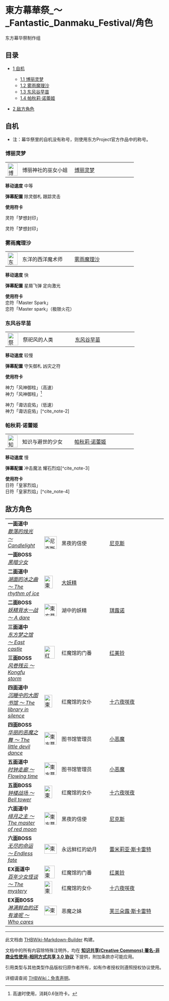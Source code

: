 # 東方幕華祭_～_Fantastic_Danmaku_Festival/角色

<!-- source html: G:\repos\THBWiki-Markdown-Builder\THBWikiMarkdown\Temp\main\9\9c\ns0%3A%E6%9D%B1%E6%96%B9%E5%B9%95%E8%8F%AF%E7%A5%AD_%EF%BD%9E_Fantastic_Danmaku_Festival%2F%E8%A7%92%E8%89%B2.html -->

东方幕华祭制作组


## 目录

- [1 自机](#自机)

  - [1.1 博丽灵梦](#博丽灵梦)
  - [1.2 雾雨魔理沙](#雾雨魔理沙)
  - [1.3 东风谷早苗](#东风谷早苗)
  - [1.4 帕秋莉·诺蕾姬](#帕秋莉·诺蕾姬)



- [2 敌方角色](#敌方角色)





## 自机
- 注：幕华祭里的自机没有称号，则使用东方Project官方作品中的称号。


### 博丽灵梦

<table><tbody><tr><td><div class="center"><div class="floatnone"><a href="./文件-東方幕華祭_博丽灵梦立绘.png.md" class="image" title="博丽神社的巫女小姐 博丽灵梦"><img alt="博丽神社的巫女小姐 博丽灵梦" src="https://upload.thwiki.cc/thumb/9/9a/%E6%9D%B1%E6%96%B9%E5%B9%95%E8%8F%AF%E7%A5%AD_%E5%8D%9A%E4%B8%BD%E7%81%B5%E6%A2%A6%E7%AB%8B%E7%BB%98.png/31px-%E6%9D%B1%E6%96%B9%E5%B9%95%E8%8F%AF%E7%A5%AD_%E5%8D%9A%E4%B8%BD%E7%81%B5%E6%A2%A6%E7%AB%8B%E7%BB%98.png" decoding="async" loading="lazy" width="31" height="40" srcset="https://upload.thwiki.cc/thumb/9/9a/%E6%9D%B1%E6%96%B9%E5%B9%95%E8%8F%AF%E7%A5%AD_%E5%8D%9A%E4%B8%BD%E7%81%B5%E6%A2%A6%E7%AB%8B%E7%BB%98.png/47px-%E6%9D%B1%E6%96%B9%E5%B9%95%E8%8F%AF%E7%A5%AD_%E5%8D%9A%E4%B8%BD%E7%81%B5%E6%A2%A6%E7%AB%8B%E7%BB%98.png 1.5x, https://upload.thwiki.cc/thumb/9/9a/%E6%9D%B1%E6%96%B9%E5%B9%95%E8%8F%AF%E7%A5%AD_%E5%8D%9A%E4%B8%BD%E7%81%B5%E6%A2%A6%E7%AB%8B%E7%BB%98.png/63px-%E6%9D%B1%E6%96%B9%E5%B9%95%E8%8F%AF%E7%A5%AD_%E5%8D%9A%E4%B8%BD%E7%81%B5%E6%A2%A6%E7%AB%8B%E7%BB%98.png 2x" data-file-width="359" data-file-height="458"></a></div></div></td> <td style="width:150px;padding:3px 9px 3px 7px;">博丽神社的巫女小姐</td><td style="width:180px;padding:3px 9px 3px 7px;"> <a href="./博丽灵梦.md" title="博丽灵梦">博丽灵梦</a></td></tr></tbody></table>


  
 **移动速度**  中等
  
  
 **弹幕配置**  除灵御札 跟踪灵击
  
  
 **使用符卡**  
  

[](./文件-東方幕華祭_灵符「梦想封印」.jpg.md)  [](./文件-東方幕華祭_灵符「梦想封印」.jpg.md)灵符「梦想封印」
  
灵符「梦想封印」
  


### 雾雨魔理沙

<table><tbody><tr><td><div class="center"><div class="floatnone"><a href="./文件-東方幕華祭_雾雨魔理沙立绘.png.md" class="image" title="东洋的西洋魔术师 雾雨魔理沙"><img alt="东洋的西洋魔术师 雾雨魔理沙" src="https://upload.thwiki.cc/thumb/2/2c/%E6%9D%B1%E6%96%B9%E5%B9%95%E8%8F%AF%E7%A5%AD_%E9%9B%BE%E9%9B%A8%E9%AD%94%E7%90%86%E6%B2%99%E7%AB%8B%E7%BB%98.png/31px-%E6%9D%B1%E6%96%B9%E5%B9%95%E8%8F%AF%E7%A5%AD_%E9%9B%BE%E9%9B%A8%E9%AD%94%E7%90%86%E6%B2%99%E7%AB%8B%E7%BB%98.png" decoding="async" loading="lazy" width="31" height="40" srcset="https://upload.thwiki.cc/thumb/2/2c/%E6%9D%B1%E6%96%B9%E5%B9%95%E8%8F%AF%E7%A5%AD_%E9%9B%BE%E9%9B%A8%E9%AD%94%E7%90%86%E6%B2%99%E7%AB%8B%E7%BB%98.png/47px-%E6%9D%B1%E6%96%B9%E5%B9%95%E8%8F%AF%E7%A5%AD_%E9%9B%BE%E9%9B%A8%E9%AD%94%E7%90%86%E6%B2%99%E7%AB%8B%E7%BB%98.png 1.5x, https://upload.thwiki.cc/thumb/2/2c/%E6%9D%B1%E6%96%B9%E5%B9%95%E8%8F%AF%E7%A5%AD_%E9%9B%BE%E9%9B%A8%E9%AD%94%E7%90%86%E6%B2%99%E7%AB%8B%E7%BB%98.png/63px-%E6%9D%B1%E6%96%B9%E5%B9%95%E8%8F%AF%E7%A5%AD_%E9%9B%BE%E9%9B%A8%E9%AD%94%E7%90%86%E6%B2%99%E7%AB%8B%E7%BB%98.png 2x" data-file-width="379" data-file-height="483"></a></div></div></td> <td style="width:150px;padding:3px 9px 3px 7px;">东洋的西洋魔术师</td><td style="width:180px;padding:3px 9px 3px 7px;"> <a href="./雾雨魔理沙.md" title="雾雨魔理沙">雾雨魔理沙</a></td></tr></tbody></table>


  
 **移动速度**  快
  
  
 **弹幕配置**  星屑飞弹 定向激光
  

  
 **使用符卡**    
[](./文件-東方幕華祭_恋符「Master_Spark」.jpg.md)  [](./文件-東方幕華祭_恋符「Master_Spark」.jpg.md)恋符「Master Spark」  
恋符「Master spark」（极限火花）
  

### 东风谷早苗

<table><tbody><tr><td><div class="center"><div class="floatnone"><a href="./文件-東方幕華祭_东风谷早苗立绘.png.md" class="image" title="祭祀风的人类 东风谷早苗"><img alt="祭祀风的人类 东风谷早苗" src="https://upload.thwiki.cc/thumb/1/1f/%E6%9D%B1%E6%96%B9%E5%B9%95%E8%8F%AF%E7%A5%AD_%E4%B8%9C%E9%A3%8E%E8%B0%B7%E6%97%A9%E8%8B%97%E7%AB%8B%E7%BB%98.png/33px-%E6%9D%B1%E6%96%B9%E5%B9%95%E8%8F%AF%E7%A5%AD_%E4%B8%9C%E9%A3%8E%E8%B0%B7%E6%97%A9%E8%8B%97%E7%AB%8B%E7%BB%98.png" decoding="async" loading="lazy" width="33" height="40" srcset="https://upload.thwiki.cc/thumb/1/1f/%E6%9D%B1%E6%96%B9%E5%B9%95%E8%8F%AF%E7%A5%AD_%E4%B8%9C%E9%A3%8E%E8%B0%B7%E6%97%A9%E8%8B%97%E7%AB%8B%E7%BB%98.png/50px-%E6%9D%B1%E6%96%B9%E5%B9%95%E8%8F%AF%E7%A5%AD_%E4%B8%9C%E9%A3%8E%E8%B0%B7%E6%97%A9%E8%8B%97%E7%AB%8B%E7%BB%98.png 1.5x, https://upload.thwiki.cc/thumb/1/1f/%E6%9D%B1%E6%96%B9%E5%B9%95%E8%8F%AF%E7%A5%AD_%E4%B8%9C%E9%A3%8E%E8%B0%B7%E6%97%A9%E8%8B%97%E7%AB%8B%E7%BB%98.png/67px-%E6%9D%B1%E6%96%B9%E5%B9%95%E8%8F%AF%E7%A5%AD_%E4%B8%9C%E9%A3%8E%E8%B0%B7%E6%97%A9%E8%8B%97%E7%AB%8B%E7%BB%98.png 2x" data-file-width="388" data-file-height="466"></a></div></div></td> <td style="width:150px;padding:3px 9px 3px 7px;">祭祀风的人类</td><td style="width:180px;padding:3px 9px 3px 7px;"> <a href="./东风谷早苗.md" title="东风谷早苗">东风谷早苗</a></td></tr></tbody></table>


  
 **移动速度**  较慢
  
  
 **弹幕配置**  守矢御札 凶灾之符
  

  
 **使用符卡**   
  
[](./文件-東方幕華祭_神力「风神御柱」.jpg.md)  [](./文件-東方幕華祭_神力「风神御柱」.jpg.md)神力「风神御柱」（高速）  
神力「风神御柱」[^cite_note-1]  

  
[](./文件-東方幕華祭_神力「诹访庇佑」.jpg.md)  [](./文件-東方幕華祭_神力「诹访庇佑」.jpg.md)神力「诹访庇佑」（低速）  
神力「诹访庇佑」[^cite_note-2]
  

### 帕秋莉·诺蕾姬

<table><tbody><tr><td><div class="center"><div class="floatnone"><a href="./文件-東方幕華祭_帕秋莉·诺蕾姬立绘.png.md" class="image" title="知识与避世的少女 帕秋莉·诺蕾姬"><img alt="知识与避世的少女 帕秋莉·诺蕾姬" src="https://upload.thwiki.cc/thumb/8/80/%E6%9D%B1%E6%96%B9%E5%B9%95%E8%8F%AF%E7%A5%AD_%E5%B8%95%E7%A7%8B%E8%8E%89%C2%B7%E8%AF%BA%E8%95%BE%E5%A7%AC%E7%AB%8B%E7%BB%98.png/31px-%E6%9D%B1%E6%96%B9%E5%B9%95%E8%8F%AF%E7%A5%AD_%E5%B8%95%E7%A7%8B%E8%8E%89%C2%B7%E8%AF%BA%E8%95%BE%E5%A7%AC%E7%AB%8B%E7%BB%98.png" decoding="async" loading="lazy" width="31" height="40" srcset="https://upload.thwiki.cc/thumb/8/80/%E6%9D%B1%E6%96%B9%E5%B9%95%E8%8F%AF%E7%A5%AD_%E5%B8%95%E7%A7%8B%E8%8E%89%C2%B7%E8%AF%BA%E8%95%BE%E5%A7%AC%E7%AB%8B%E7%BB%98.png/46px-%E6%9D%B1%E6%96%B9%E5%B9%95%E8%8F%AF%E7%A5%AD_%E5%B8%95%E7%A7%8B%E8%8E%89%C2%B7%E8%AF%BA%E8%95%BE%E5%A7%AC%E7%AB%8B%E7%BB%98.png 1.5x, https://upload.thwiki.cc/thumb/8/80/%E6%9D%B1%E6%96%B9%E5%B9%95%E8%8F%AF%E7%A5%AD_%E5%B8%95%E7%A7%8B%E8%8E%89%C2%B7%E8%AF%BA%E8%95%BE%E5%A7%AC%E7%AB%8B%E7%BB%98.png/62px-%E6%9D%B1%E6%96%B9%E5%B9%95%E8%8F%AF%E7%A5%AD_%E5%B8%95%E7%A7%8B%E8%8E%89%C2%B7%E8%AF%BA%E8%95%BE%E5%A7%AC%E7%AB%8B%E7%BB%98.png 2x" data-file-width="352" data-file-height="457"></a></div></div></td> <td style="width:150px;padding:3px 9px 3px 7px;">知识与避世的少女</td><td style="width:180px;padding:3px 9px 3px 7px;"> <a href="./帕秋莉·诺蕾姬.md" title="帕秋莉·诺蕾姬">帕秋莉·诺蕾姬</a></td></tr></tbody></table>

 
  
 **移动速度**  慢
  
  
 **弹幕配置**  冲击魔法 耀石烈焰[^cite_note-3]
  

  
 **使用符卡**    
[](./文件-東方幕華祭_日符「皇家烈焰」.jpg.md)  [](./文件-東方幕華祭_日符「皇家烈焰」.jpg.md)日符「皇家烈焰」  
日符「皇家烈焰」[^cite_note-4]
  

## 敌方角色

<table><tbody><tr> <td class="bg-color-info-10" style="min-width:100px"><b>一面道中</b><br><i><a href="/index.php?title=%E6%95%A3%E8%90%BD%E7%9A%84%E7%83%9B%E5%85%89_%EF%BD%9E_Candlelight&amp;action=edit&amp;redlink=1" class="new" title="散落的烛光 ～ Candlelight（页面不存在）">散落的烛光 ～ Candlelight</a></i></td> <td rowspan="2"><div class="center"><div class="floatnone"><a href="./文件-東方幕華祭_尼克斯立绘.png.md" class="image" title="尼克斯"><img alt="尼克斯" src="https://upload.thwiki.cc/thumb/2/2e/%E6%9D%B1%E6%96%B9%E5%B9%95%E8%8F%AF%E7%A5%AD_%E5%B0%BC%E5%85%8B%E6%96%AF%E7%AB%8B%E7%BB%98.png/40px-%E6%9D%B1%E6%96%B9%E5%B9%95%E8%8F%AF%E7%A5%AD_%E5%B0%BC%E5%85%8B%E6%96%AF%E7%AB%8B%E7%BB%98.png" decoding="async" loading="lazy" width="40" height="40" srcset="https://upload.thwiki.cc/thumb/2/2e/%E6%9D%B1%E6%96%B9%E5%B9%95%E8%8F%AF%E7%A5%AD_%E5%B0%BC%E5%85%8B%E6%96%AF%E7%AB%8B%E7%BB%98.png/60px-%E6%9D%B1%E6%96%B9%E5%B9%95%E8%8F%AF%E7%A5%AD_%E5%B0%BC%E5%85%8B%E6%96%AF%E7%AB%8B%E7%BB%98.png 1.5x, https://upload.thwiki.cc/thumb/2/2e/%E6%9D%B1%E6%96%B9%E5%B9%95%E8%8F%AF%E7%A5%AD_%E5%B0%BC%E5%85%8B%E6%96%AF%E7%AB%8B%E7%BB%98.png/80px-%E6%9D%B1%E6%96%B9%E5%B9%95%E8%8F%AF%E7%A5%AD_%E5%B0%BC%E5%85%8B%E6%96%AF%E7%AB%8B%E7%BB%98.png 2x" data-file-width="487" data-file-height="481"></a></div></div></td> <td style="width:150px;padding:3px 9px 3px 7px;" rowspan="2"> 黑夜的信使</td><td style="width:180px;padding:3px 9px 3px 7px;" rowspan="2"> <a href="./尼克斯.md" title="尼克斯">尼克斯</a></td></tr><tr><td class="bg-color-info-10" style="min-width:100px"><b>一面BOSS</b><br><i><a href="/index.php?title=%E9%BB%91%E6%9A%97%E5%B0%91%E5%A5%B3&amp;action=edit&amp;redlink=1" class="new" title="黑暗少女（页面不存在）">黑暗少女</a></i></td></tr>
<tr><td rowspan="1" class="bg-color-info-10" style="min-width:100px"><b>二面道中</b><br><i><a href="/index.php?title=%E6%B9%96%E9%9D%A2%E7%9A%84%E5%86%B0%E4%B9%8B%E6%9B%B2_%EF%BD%9E_The_rhythm_of_ice&amp;action=edit&amp;redlink=1" class="new" title="湖面的冰之曲 ～ The rhythm of ice（页面不存在）">湖面的冰之曲 ～ The rhythm of ice</a></i></td><td style="min-width:35px" rowspan="1"><div class="center"><div class="floatnone"><a href="./文件-東方幕華祭_大妖精立绘.png.md" class="image"><img alt="東方幕華祭 大妖精立绘.png" src="https://upload.thwiki.cc/thumb/c/c8/%E6%9D%B1%E6%96%B9%E5%B9%95%E8%8F%AF%E7%A5%AD_%E5%A4%A7%E5%A6%96%E7%B2%BE%E7%AB%8B%E7%BB%98.png/27px-%E6%9D%B1%E6%96%B9%E5%B9%95%E8%8F%AF%E7%A5%AD_%E5%A4%A7%E5%A6%96%E7%B2%BE%E7%AB%8B%E7%BB%98.png" decoding="async" loading="lazy" width="27" height="40" srcset="https://upload.thwiki.cc/thumb/c/c8/%E6%9D%B1%E6%96%B9%E5%B9%95%E8%8F%AF%E7%A5%AD_%E5%A4%A7%E5%A6%96%E7%B2%BE%E7%AB%8B%E7%BB%98.png/41px-%E6%9D%B1%E6%96%B9%E5%B9%95%E8%8F%AF%E7%A5%AD_%E5%A4%A7%E5%A6%96%E7%B2%BE%E7%AB%8B%E7%BB%98.png 1.5x, https://upload.thwiki.cc/thumb/c/c8/%E6%9D%B1%E6%96%B9%E5%B9%95%E8%8F%AF%E7%A5%AD_%E5%A4%A7%E5%A6%96%E7%B2%BE%E7%AB%8B%E7%BB%98.png/55px-%E6%9D%B1%E6%96%B9%E5%B9%95%E8%8F%AF%E7%A5%AD_%E5%A4%A7%E5%A6%96%E7%B2%BE%E7%AB%8B%E7%BB%98.png 2x" data-file-width="350" data-file-height="510"></a></div></div></td>  <td style="width:150px;padding:3px 9px 3px 7px;" colspan="2" rowspan="1"> <a href="./大妖精.md" title="大妖精">大妖精</a> </td></tr><tr><td rowspan="1" class="bg-color-info-10" style="min-width:100px"><b>二面BOSS</b><br><i><a href="/index.php?title=%E5%A6%96%E7%B2%BE%E8%83%8C%E6%B0%B4%E4%B8%80%E6%88%98_%EF%BD%9E_A_dare&amp;action=edit&amp;redlink=1" class="new" title="妖精背水一战 ～ A dare（页面不存在）">妖精背水一战 ～ A dare</a></i></td><td style="min-width:35px" rowspan="1"><div class="center"><div class="floatnone"><a href="./文件-東方幕華祭_琪露诺立绘.png.md" class="image"><img alt="東方幕華祭 琪露诺立绘.png" src="https://upload.thwiki.cc/thumb/2/23/%E6%9D%B1%E6%96%B9%E5%B9%95%E8%8F%AF%E7%A5%AD_%E7%90%AA%E9%9C%B2%E8%AF%BA%E7%AB%8B%E7%BB%98.png/40px-%E6%9D%B1%E6%96%B9%E5%B9%95%E8%8F%AF%E7%A5%AD_%E7%90%AA%E9%9C%B2%E8%AF%BA%E7%AB%8B%E7%BB%98.png" decoding="async" loading="lazy" width="40" height="39" srcset="https://upload.thwiki.cc/thumb/2/23/%E6%9D%B1%E6%96%B9%E5%B9%95%E8%8F%AF%E7%A5%AD_%E7%90%AA%E9%9C%B2%E8%AF%BA%E7%AB%8B%E7%BB%98.png/60px-%E6%9D%B1%E6%96%B9%E5%B9%95%E8%8F%AF%E7%A5%AD_%E7%90%AA%E9%9C%B2%E8%AF%BA%E7%AB%8B%E7%BB%98.png 1.5x, https://upload.thwiki.cc/thumb/2/23/%E6%9D%B1%E6%96%B9%E5%B9%95%E8%8F%AF%E7%A5%AD_%E7%90%AA%E9%9C%B2%E8%AF%BA%E7%AB%8B%E7%BB%98.png/80px-%E6%9D%B1%E6%96%B9%E5%B9%95%E8%8F%AF%E7%A5%AD_%E7%90%AA%E9%9C%B2%E8%AF%BA%E7%AB%8B%E7%BB%98.png 2x" data-file-width="496" data-file-height="489"></a></div></div></td>  <td style="width:150px;padding:3px 9px 3px 7px;" rowspan="1"> 湖中的妖精</td><td style="width:180px;padding:3px 9px 3px 7px;" rowspan="1"> <a href="./琪露诺.md" title="琪露诺">琪露诺</a> </td></tr>
<tr> <td class="bg-color-info-10" style="min-width:100px"><b>三面道中</b><br><i><a href="/index.php?title=%E4%B8%9C%E6%96%B9%E6%A2%A6%E4%B9%8B%E9%A6%86_%EF%BD%9E_East_castle&amp;action=edit&amp;redlink=1" class="new" title="东方梦之馆 ～ East castle（页面不存在）">东方梦之馆 ～ East castle</a></i></td> <td rowspan="2"><div class="center"><div class="floatnone"><a href="./文件-東方幕華祭_红美铃立绘.png.md" class="image" title="红美铃"><img alt="红美铃" src="https://upload.thwiki.cc/thumb/d/d5/%E6%9D%B1%E6%96%B9%E5%B9%95%E8%8F%AF%E7%A5%AD_%E7%BA%A2%E7%BE%8E%E9%93%83%E7%AB%8B%E7%BB%98.png/33px-%E6%9D%B1%E6%96%B9%E5%B9%95%E8%8F%AF%E7%A5%AD_%E7%BA%A2%E7%BE%8E%E9%93%83%E7%AB%8B%E7%BB%98.png" decoding="async" loading="lazy" width="33" height="40" srcset="https://upload.thwiki.cc/thumb/d/d5/%E6%9D%B1%E6%96%B9%E5%B9%95%E8%8F%AF%E7%A5%AD_%E7%BA%A2%E7%BE%8E%E9%93%83%E7%AB%8B%E7%BB%98.png/49px-%E6%9D%B1%E6%96%B9%E5%B9%95%E8%8F%AF%E7%A5%AD_%E7%BA%A2%E7%BE%8E%E9%93%83%E7%AB%8B%E7%BB%98.png 1.5x, https://upload.thwiki.cc/thumb/d/d5/%E6%9D%B1%E6%96%B9%E5%B9%95%E8%8F%AF%E7%A5%AD_%E7%BA%A2%E7%BE%8E%E9%93%83%E7%AB%8B%E7%BB%98.png/65px-%E6%9D%B1%E6%96%B9%E5%B9%95%E8%8F%AF%E7%A5%AD_%E7%BA%A2%E7%BE%8E%E9%93%83%E7%AB%8B%E7%BB%98.png 2x" data-file-width="414" data-file-height="508"></a></div></div></td> <td style="width:150px;padding:3px 9px 3px 7px;" rowspan="2"> 红魔馆的门番</td><td style="width:180px;padding:3px 9px 3px 7px;" rowspan="2"> <a href="./红美铃.md" title="红美铃">红美铃</a></td></tr><tr><td class="bg-color-info-10" style="min-width:100px"><b>三面BOSS</b><br><i><a href="/index.php?title=%E9%A3%8E%E5%8D%B7%E6%AE%8B%E4%BA%91_%EF%BD%9E_Kongfu_storm&amp;action=edit&amp;redlink=1" class="new" title="风卷残云 ～ Kongfu storm（页面不存在）">风卷残云 ～ Kongfu storm</a></i></td></tr>
<tr><td rowspan="1" class="bg-color-info-10" style="min-width:100px"><b>四面道中</b><br><i><a href="/index.php?title=%E6%B2%89%E7%9D%A1%E4%B8%AD%E7%9A%84%E5%A4%A7%E5%9B%BE%E4%B9%A6%E9%A6%86_%EF%BD%9E_The_library_in_silence&amp;action=edit&amp;redlink=1" class="new" title="沉睡中的大图书馆 ～ The library in silence（页面不存在）">沉睡中的大图书馆 ～ The library in silence</a></i></td><td style="min-width:35px" rowspan="1"><div class="center"><div class="floatnone"><a href="./文件-東方幕華祭_十六夜咲夜立绘.png.md" class="image"><img alt="東方幕華祭 十六夜咲夜立绘.png" src="https://upload.thwiki.cc/thumb/1/1c/%E6%9D%B1%E6%96%B9%E5%B9%95%E8%8F%AF%E7%A5%AD_%E5%8D%81%E5%85%AD%E5%A4%9C%E5%92%B2%E5%A4%9C%E7%AB%8B%E7%BB%98.png/25px-%E6%9D%B1%E6%96%B9%E5%B9%95%E8%8F%AF%E7%A5%AD_%E5%8D%81%E5%85%AD%E5%A4%9C%E5%92%B2%E5%A4%9C%E7%AB%8B%E7%BB%98.png" decoding="async" loading="lazy" width="25" height="40" srcset="https://upload.thwiki.cc/thumb/1/1c/%E6%9D%B1%E6%96%B9%E5%B9%95%E8%8F%AF%E7%A5%AD_%E5%8D%81%E5%85%AD%E5%A4%9C%E5%92%B2%E5%A4%9C%E7%AB%8B%E7%BB%98.png/38px-%E6%9D%B1%E6%96%B9%E5%B9%95%E8%8F%AF%E7%A5%AD_%E5%8D%81%E5%85%AD%E5%A4%9C%E5%92%B2%E5%A4%9C%E7%AB%8B%E7%BB%98.png 1.5x, https://upload.thwiki.cc/thumb/1/1c/%E6%9D%B1%E6%96%B9%E5%B9%95%E8%8F%AF%E7%A5%AD_%E5%8D%81%E5%85%AD%E5%A4%9C%E5%92%B2%E5%A4%9C%E7%AB%8B%E7%BB%98.png/51px-%E6%9D%B1%E6%96%B9%E5%B9%95%E8%8F%AF%E7%A5%AD_%E5%8D%81%E5%85%AD%E5%A4%9C%E5%92%B2%E5%A4%9C%E7%AB%8B%E7%BB%98.png 2x" data-file-width="326" data-file-height="510"></a></div></div></td>  <td style="width:150px;padding:3px 9px 3px 7px;" rowspan="1"> 红魔馆的女仆</td><td style="width:180px;padding:3px 9px 3px 7px;" rowspan="1"> <a href="/%E5%8D%81%E5%85%AD%E5%A4%9C%E5%92%B2%E5%A4%9C" title="十六夜咲夜">十六夜咲夜</a> </td></tr><tr><td rowspan="1" class="bg-color-info-10" style="min-width:100px"><b>四面BOSS</b><br><i><a href="/index.php?title=%E5%8D%8E%E4%B8%BD%E7%9A%84%E6%81%B6%E9%AD%94%E4%B9%8B%E8%88%9E_%EF%BD%9E_The_little_devil_dance&amp;action=edit&amp;redlink=1" class="new" title="华丽的恶魔之舞 ～ The little devil dance（页面不存在）">华丽的恶魔之舞 ～ The little devil dance</a></i></td><td style="min-width:35px" rowspan="1"><div class="center"><div class="floatnone"><a href="./文件-東方幕華祭_小恶魔立绘.png.md" class="image"><img alt="東方幕華祭 小恶魔立绘.png" src="https://upload.thwiki.cc/thumb/a/a7/%E6%9D%B1%E6%96%B9%E5%B9%95%E8%8F%AF%E7%A5%AD_%E5%B0%8F%E6%81%B6%E9%AD%94%E7%AB%8B%E7%BB%98.png/39px-%E6%9D%B1%E6%96%B9%E5%B9%95%E8%8F%AF%E7%A5%AD_%E5%B0%8F%E6%81%B6%E9%AD%94%E7%AB%8B%E7%BB%98.png" decoding="async" loading="lazy" width="39" height="40" srcset="https://upload.thwiki.cc/thumb/a/a7/%E6%9D%B1%E6%96%B9%E5%B9%95%E8%8F%AF%E7%A5%AD_%E5%B0%8F%E6%81%B6%E9%AD%94%E7%AB%8B%E7%BB%98.png/58px-%E6%9D%B1%E6%96%B9%E5%B9%95%E8%8F%AF%E7%A5%AD_%E5%B0%8F%E6%81%B6%E9%AD%94%E7%AB%8B%E7%BB%98.png 1.5x, https://upload.thwiki.cc/thumb/a/a7/%E6%9D%B1%E6%96%B9%E5%B9%95%E8%8F%AF%E7%A5%AD_%E5%B0%8F%E6%81%B6%E9%AD%94%E7%AB%8B%E7%BB%98.png/77px-%E6%9D%B1%E6%96%B9%E5%B9%95%E8%8F%AF%E7%A5%AD_%E5%B0%8F%E6%81%B6%E9%AD%94%E7%AB%8B%E7%BB%98.png 2x" data-file-width="453" data-file-height="468"></a></div></div></td>  <td style="width:150px;padding:3px 9px 3px 7px;" rowspan="1"> 图书馆管理员</td><td style="width:180px;padding:3px 9px 3px 7px;" rowspan="1"> <a href="./小恶魔.md" title="小恶魔">小恶魔</a> </td></tr>
<tr><td rowspan="1" class="bg-color-info-10" style="min-width:100px"><b>五面道中</b><br><i><a href="/index.php?title=%E6%97%B6%E9%92%9F%E8%B5%B0%E5%BB%8A_%EF%BD%9E_Flowing_time&amp;action=edit&amp;redlink=1" class="new" title="时钟走廊 ～ Flowing time（页面不存在）">时钟走廊 ～ Flowing time</a></i></td><td style="min-width:35px" rowspan="1"><div class="center"><div class="floatnone"><a href="./文件-東方幕華祭_小恶魔立绘.png.md" class="image"><img alt="東方幕華祭 小恶魔立绘.png" src="https://upload.thwiki.cc/thumb/a/a7/%E6%9D%B1%E6%96%B9%E5%B9%95%E8%8F%AF%E7%A5%AD_%E5%B0%8F%E6%81%B6%E9%AD%94%E7%AB%8B%E7%BB%98.png/39px-%E6%9D%B1%E6%96%B9%E5%B9%95%E8%8F%AF%E7%A5%AD_%E5%B0%8F%E6%81%B6%E9%AD%94%E7%AB%8B%E7%BB%98.png" decoding="async" loading="lazy" width="39" height="40" srcset="https://upload.thwiki.cc/thumb/a/a7/%E6%9D%B1%E6%96%B9%E5%B9%95%E8%8F%AF%E7%A5%AD_%E5%B0%8F%E6%81%B6%E9%AD%94%E7%AB%8B%E7%BB%98.png/58px-%E6%9D%B1%E6%96%B9%E5%B9%95%E8%8F%AF%E7%A5%AD_%E5%B0%8F%E6%81%B6%E9%AD%94%E7%AB%8B%E7%BB%98.png 1.5x, https://upload.thwiki.cc/thumb/a/a7/%E6%9D%B1%E6%96%B9%E5%B9%95%E8%8F%AF%E7%A5%AD_%E5%B0%8F%E6%81%B6%E9%AD%94%E7%AB%8B%E7%BB%98.png/77px-%E6%9D%B1%E6%96%B9%E5%B9%95%E8%8F%AF%E7%A5%AD_%E5%B0%8F%E6%81%B6%E9%AD%94%E7%AB%8B%E7%BB%98.png 2x" data-file-width="453" data-file-height="468"></a></div></div></td>  <td style="width:150px;padding:3px 9px 3px 7px;" rowspan="1"> 图书馆管理员</td><td style="width:180px;padding:3px 9px 3px 7px;" rowspan="1"> <a href="./小恶魔.md" title="小恶魔">小恶魔</a> </td></tr><tr><td rowspan="1" class="bg-color-info-10" style="min-width:100px"><b>五面BOSS</b><br><i><a href="/index.php?title=%E9%92%9F%E6%A5%BC%E6%88%98%E5%9C%BA_%EF%BD%9E_Bell_tower&amp;action=edit&amp;redlink=1" class="new" title="钟楼战场 ～ Bell tower（页面不存在）">钟楼战场 ～ Bell tower</a></i></td><td style="min-width:35px" rowspan="1"><div class="center"><div class="floatnone"><a href="./文件-東方幕華祭_十六夜咲夜立绘.png.md" class="image"><img alt="東方幕華祭 十六夜咲夜立绘.png" src="https://upload.thwiki.cc/thumb/1/1c/%E6%9D%B1%E6%96%B9%E5%B9%95%E8%8F%AF%E7%A5%AD_%E5%8D%81%E5%85%AD%E5%A4%9C%E5%92%B2%E5%A4%9C%E7%AB%8B%E7%BB%98.png/25px-%E6%9D%B1%E6%96%B9%E5%B9%95%E8%8F%AF%E7%A5%AD_%E5%8D%81%E5%85%AD%E5%A4%9C%E5%92%B2%E5%A4%9C%E7%AB%8B%E7%BB%98.png" decoding="async" loading="lazy" width="25" height="40" srcset="https://upload.thwiki.cc/thumb/1/1c/%E6%9D%B1%E6%96%B9%E5%B9%95%E8%8F%AF%E7%A5%AD_%E5%8D%81%E5%85%AD%E5%A4%9C%E5%92%B2%E5%A4%9C%E7%AB%8B%E7%BB%98.png/38px-%E6%9D%B1%E6%96%B9%E5%B9%95%E8%8F%AF%E7%A5%AD_%E5%8D%81%E5%85%AD%E5%A4%9C%E5%92%B2%E5%A4%9C%E7%AB%8B%E7%BB%98.png 1.5x, https://upload.thwiki.cc/thumb/1/1c/%E6%9D%B1%E6%96%B9%E5%B9%95%E8%8F%AF%E7%A5%AD_%E5%8D%81%E5%85%AD%E5%A4%9C%E5%92%B2%E5%A4%9C%E7%AB%8B%E7%BB%98.png/51px-%E6%9D%B1%E6%96%B9%E5%B9%95%E8%8F%AF%E7%A5%AD_%E5%8D%81%E5%85%AD%E5%A4%9C%E5%92%B2%E5%A4%9C%E7%AB%8B%E7%BB%98.png 2x" data-file-width="326" data-file-height="510"></a></div></div></td>  <td style="width:150px;padding:3px 9px 3px 7px;" rowspan="1"> 红魔馆的女仆</td><td style="width:180px;padding:3px 9px 3px 7px;" rowspan="1"> <a href="/%E5%8D%81%E5%85%AD%E5%A4%9C%E5%92%B2%E5%A4%9C" title="十六夜咲夜">十六夜咲夜</a> </td></tr>
<tr><td rowspan="1" class="bg-color-info-10" style="min-width:100px"><b>六面道中</b><br><i><a href="/index.php?title=%E7%BB%AF%E6%9C%88%E4%B9%8B%E4%B8%BB_%EF%BD%9E_The_master_of_red_moon&amp;action=edit&amp;redlink=1" class="new" title="绯月之主 ～ The master of red moon（页面不存在）">绯月之主 ～ The master of red moon</a></i></td><td style="min-width:35px" rowspan="1"><div class="center"><div class="floatnone"><a href="./文件-東方幕華祭_尼克斯立绘.png.md" class="image"><img alt="東方幕華祭 尼克斯立绘.png" src="https://upload.thwiki.cc/thumb/2/2e/%E6%9D%B1%E6%96%B9%E5%B9%95%E8%8F%AF%E7%A5%AD_%E5%B0%BC%E5%85%8B%E6%96%AF%E7%AB%8B%E7%BB%98.png/40px-%E6%9D%B1%E6%96%B9%E5%B9%95%E8%8F%AF%E7%A5%AD_%E5%B0%BC%E5%85%8B%E6%96%AF%E7%AB%8B%E7%BB%98.png" decoding="async" loading="lazy" width="40" height="40" srcset="https://upload.thwiki.cc/thumb/2/2e/%E6%9D%B1%E6%96%B9%E5%B9%95%E8%8F%AF%E7%A5%AD_%E5%B0%BC%E5%85%8B%E6%96%AF%E7%AB%8B%E7%BB%98.png/60px-%E6%9D%B1%E6%96%B9%E5%B9%95%E8%8F%AF%E7%A5%AD_%E5%B0%BC%E5%85%8B%E6%96%AF%E7%AB%8B%E7%BB%98.png 1.5x, https://upload.thwiki.cc/thumb/2/2e/%E6%9D%B1%E6%96%B9%E5%B9%95%E8%8F%AF%E7%A5%AD_%E5%B0%BC%E5%85%8B%E6%96%AF%E7%AB%8B%E7%BB%98.png/80px-%E6%9D%B1%E6%96%B9%E5%B9%95%E8%8F%AF%E7%A5%AD_%E5%B0%BC%E5%85%8B%E6%96%AF%E7%AB%8B%E7%BB%98.png 2x" data-file-width="487" data-file-height="481"></a></div></div></td>  <td style="width:150px;padding:3px 9px 3px 7px;" rowspan="1"> 黑夜的信使</td><td style="width:180px;padding:3px 9px 3px 7px;" rowspan="1"> <a href="./尼克斯.md" title="尼克斯">尼克斯</a> </td></tr><tr><td rowspan="1" class="bg-color-info-10" style="min-width:100px"><b>六面BOSS</b><br><i><a href="/index.php?title=%E6%97%A0%E5%B0%BD%E7%9A%84%E5%91%BD%E8%BF%90_%EF%BD%9E_Endless_fate&amp;action=edit&amp;redlink=1" class="new" title="无尽的命运 ～ Endless fate（页面不存在）">无尽的命运 ～ Endless fate</a></i></td><td style="min-width:35px" rowspan="1"><div class="center"><div class="floatnone"><a href="./文件-東方幕華祭_蕾米莉亚立绘.png.md" class="image"><img alt="東方幕華祭 蕾米莉亚立绘.png" src="https://upload.thwiki.cc/thumb/d/dc/%E6%9D%B1%E6%96%B9%E5%B9%95%E8%8F%AF%E7%A5%AD_%E8%95%BE%E7%B1%B3%E8%8E%89%E4%BA%9A%E7%AB%8B%E7%BB%98.png/40px-%E6%9D%B1%E6%96%B9%E5%B9%95%E8%8F%AF%E7%A5%AD_%E8%95%BE%E7%B1%B3%E8%8E%89%E4%BA%9A%E7%AB%8B%E7%BB%98.png" decoding="async" loading="lazy" width="40" height="31" srcset="https://upload.thwiki.cc/thumb/d/dc/%E6%9D%B1%E6%96%B9%E5%B9%95%E8%8F%AF%E7%A5%AD_%E8%95%BE%E7%B1%B3%E8%8E%89%E4%BA%9A%E7%AB%8B%E7%BB%98.png/60px-%E6%9D%B1%E6%96%B9%E5%B9%95%E8%8F%AF%E7%A5%AD_%E8%95%BE%E7%B1%B3%E8%8E%89%E4%BA%9A%E7%AB%8B%E7%BB%98.png 1.5x, https://upload.thwiki.cc/thumb/d/dc/%E6%9D%B1%E6%96%B9%E5%B9%95%E8%8F%AF%E7%A5%AD_%E8%95%BE%E7%B1%B3%E8%8E%89%E4%BA%9A%E7%AB%8B%E7%BB%98.png/80px-%E6%9D%B1%E6%96%B9%E5%B9%95%E8%8F%AF%E7%A5%AD_%E8%95%BE%E7%B1%B3%E8%8E%89%E4%BA%9A%E7%AB%8B%E7%BB%98.png 2x" data-file-width="658" data-file-height="510"></a></div></div></td>  <td style="width:150px;padding:3px 9px 3px 7px;" rowspan="1"> 永远鲜红的幼月</td><td style="width:180px;padding:3px 9px 3px 7px;" rowspan="1"> <a href="./蕾米莉亚·斯卡雷特.md" class="mw-redirect" title="蕾米莉亚·斯卡雷特">蕾米莉亚·斯卡雷特</a> </td></tr>
<tr><td rowspan="2" class="bg-color-info-10" style="min-width:100px"><b>EX面道中</b><br><i><a href="/index.php?title=%E7%99%BE%E5%B9%B4%E5%B0%91%E5%A5%B3%E6%80%AA%E8%B0%88_%EF%BD%9E_The_mystery&amp;action=edit&amp;redlink=1" class="new" title="百年少女怪谈 ～ The mystery（页面不存在）">百年少女怪谈 ～ The mystery</a></i></td><td style="min-width:35px" rowspan="1"><div class="center"><div class="floatnone"><a href="./文件-東方幕華祭_红美铃立绘.png.md" class="image"><img alt="東方幕華祭 红美铃立绘.png" src="https://upload.thwiki.cc/thumb/d/d5/%E6%9D%B1%E6%96%B9%E5%B9%95%E8%8F%AF%E7%A5%AD_%E7%BA%A2%E7%BE%8E%E9%93%83%E7%AB%8B%E7%BB%98.png/33px-%E6%9D%B1%E6%96%B9%E5%B9%95%E8%8F%AF%E7%A5%AD_%E7%BA%A2%E7%BE%8E%E9%93%83%E7%AB%8B%E7%BB%98.png" decoding="async" loading="lazy" width="33" height="40" srcset="https://upload.thwiki.cc/thumb/d/d5/%E6%9D%B1%E6%96%B9%E5%B9%95%E8%8F%AF%E7%A5%AD_%E7%BA%A2%E7%BE%8E%E9%93%83%E7%AB%8B%E7%BB%98.png/49px-%E6%9D%B1%E6%96%B9%E5%B9%95%E8%8F%AF%E7%A5%AD_%E7%BA%A2%E7%BE%8E%E9%93%83%E7%AB%8B%E7%BB%98.png 1.5x, https://upload.thwiki.cc/thumb/d/d5/%E6%9D%B1%E6%96%B9%E5%B9%95%E8%8F%AF%E7%A5%AD_%E7%BA%A2%E7%BE%8E%E9%93%83%E7%AB%8B%E7%BB%98.png/65px-%E6%9D%B1%E6%96%B9%E5%B9%95%E8%8F%AF%E7%A5%AD_%E7%BA%A2%E7%BE%8E%E9%93%83%E7%AB%8B%E7%BB%98.png 2x" data-file-width="414" data-file-height="508"></a></div></div></td>  <td style="width:150px;padding:3px 9px 3px 7px;" rowspan="1"> 红魔馆的门番</td><td style="width:180px;padding:3px 9px 3px 7px;" rowspan="1"> <a href="./红美铃.md" title="红美铃">红美铃</a> </td></tr><tr><td style="min-width:35px" rowspan="1"><div class="center"><div class="floatnone"><a href="./文件-東方幕華祭_十六夜咲夜立绘.png.md" class="image"><img alt="東方幕華祭 十六夜咲夜立绘.png" src="https://upload.thwiki.cc/thumb/1/1c/%E6%9D%B1%E6%96%B9%E5%B9%95%E8%8F%AF%E7%A5%AD_%E5%8D%81%E5%85%AD%E5%A4%9C%E5%92%B2%E5%A4%9C%E7%AB%8B%E7%BB%98.png/25px-%E6%9D%B1%E6%96%B9%E5%B9%95%E8%8F%AF%E7%A5%AD_%E5%8D%81%E5%85%AD%E5%A4%9C%E5%92%B2%E5%A4%9C%E7%AB%8B%E7%BB%98.png" decoding="async" loading="lazy" width="25" height="40" srcset="https://upload.thwiki.cc/thumb/1/1c/%E6%9D%B1%E6%96%B9%E5%B9%95%E8%8F%AF%E7%A5%AD_%E5%8D%81%E5%85%AD%E5%A4%9C%E5%92%B2%E5%A4%9C%E7%AB%8B%E7%BB%98.png/38px-%E6%9D%B1%E6%96%B9%E5%B9%95%E8%8F%AF%E7%A5%AD_%E5%8D%81%E5%85%AD%E5%A4%9C%E5%92%B2%E5%A4%9C%E7%AB%8B%E7%BB%98.png 1.5x, https://upload.thwiki.cc/thumb/1/1c/%E6%9D%B1%E6%96%B9%E5%B9%95%E8%8F%AF%E7%A5%AD_%E5%8D%81%E5%85%AD%E5%A4%9C%E5%92%B2%E5%A4%9C%E7%AB%8B%E7%BB%98.png/51px-%E6%9D%B1%E6%96%B9%E5%B9%95%E8%8F%AF%E7%A5%AD_%E5%8D%81%E5%85%AD%E5%A4%9C%E5%92%B2%E5%A4%9C%E7%AB%8B%E7%BB%98.png 2x" data-file-width="326" data-file-height="510"></a></div></div></td>  <td style="width:150px;padding:3px 9px 3px 7px;" rowspan="1"> 红魔馆的女仆</td><td style="width:180px;padding:3px 9px 3px 7px;" rowspan="1"> <a href="/%E5%8D%81%E5%85%AD%E5%A4%9C%E5%92%B2%E5%A4%9C" title="十六夜咲夜">十六夜咲夜</a> </td></tr><tr><td rowspan="1" class="bg-color-info-10" style="min-width:100px"><b>EX面BOSS</b><br><i><a href="/index.php?title=%E6%B7%8B%E6%BB%A1%E9%B2%9C%E8%A1%80%E7%9A%84%E8%BF%98%E6%9C%89%E8%B0%81%E5%91%A2_%EF%BD%9E_Who_cares&amp;action=edit&amp;redlink=1" class="new" title="淋满鲜血的还有谁呢 ～ Who cares（页面不存在）">淋满鲜血的还有谁呢 ～ Who cares</a></i></td><td style="min-width:35px" rowspan="1"><div class="center"><div class="floatnone"><a href="./文件-東方幕華祭_芙兰朵露立绘.png.md" class="image"><img alt="東方幕華祭 芙兰朵露立绘.png" src="https://upload.thwiki.cc/thumb/8/8e/%E6%9D%B1%E6%96%B9%E5%B9%95%E8%8F%AF%E7%A5%AD_%E8%8A%99%E5%85%B0%E6%9C%B5%E9%9C%B2%E7%AB%8B%E7%BB%98.png/40px-%E6%9D%B1%E6%96%B9%E5%B9%95%E8%8F%AF%E7%A5%AD_%E8%8A%99%E5%85%B0%E6%9C%B5%E9%9C%B2%E7%AB%8B%E7%BB%98.png" decoding="async" loading="lazy" width="40" height="30" srcset="https://upload.thwiki.cc/thumb/8/8e/%E6%9D%B1%E6%96%B9%E5%B9%95%E8%8F%AF%E7%A5%AD_%E8%8A%99%E5%85%B0%E6%9C%B5%E9%9C%B2%E7%AB%8B%E7%BB%98.png/60px-%E6%9D%B1%E6%96%B9%E5%B9%95%E8%8F%AF%E7%A5%AD_%E8%8A%99%E5%85%B0%E6%9C%B5%E9%9C%B2%E7%AB%8B%E7%BB%98.png 1.5x, https://upload.thwiki.cc/thumb/8/8e/%E6%9D%B1%E6%96%B9%E5%B9%95%E8%8F%AF%E7%A5%AD_%E8%8A%99%E5%85%B0%E6%9C%B5%E9%9C%B2%E7%AB%8B%E7%BB%98.png/80px-%E6%9D%B1%E6%96%B9%E5%B9%95%E8%8F%AF%E7%A5%AD_%E8%8A%99%E5%85%B0%E6%9C%B5%E9%9C%B2%E7%AB%8B%E7%BB%98.png 2x" data-file-width="682" data-file-height="506"></a></div></div></td>  <td style="width:150px;padding:3px 9px 3px 7px;" rowspan="1"> 恶魔之妹</td><td style="width:180px;padding:3px 9px 3px 7px;" rowspan="1"> <a href="./芙兰朵露·斯卡雷特.md" class="mw-redirect" title="芙兰朵露·斯卡雷特">芙兰朵露·斯卡雷特</a> </td></tr></tbody></table>


[^cite_note-1]: 高速时使用，消耗0.6张符卡。





---

此文档由 [THBWiki-Markdown-Builder](https://github.com/Delsin-Yu/THBWiki-Markdown-Builder) 构建。

文档中的所有内容除特殊注明外，均在 [**知识共享(Creative Commons) 署名-非商业性使用-相同方式共享 3.0 协议**](https://creativecommons.org/licenses/by-sa/3.0/deed.zh-hans) 下提供，附加条款亦可能应用。

引用类型与其他类型作品版权归原作者所有，如有作者授权则遵照授权协议使用。

详细请查阅 [THBWiki：免责声明](https://thbwiki.cc/THBWiki:%E5%85%8D%E8%B4%A3%E5%A3%B0%E6%98%8E)。

